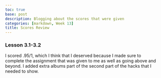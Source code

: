 ```yaml
---
toc: true
base: post
description: Blogging about the scores that were given
categories: [markdown, Week 13]
title: Scores Review
---
```


### Lesson 3.1-3.2
I scored .95/1, which I think that I deserved because I made sure to complete the assignment that was given to me as well as going above and beyond. I added extra albums part of the second part of the hacks that I needed to show.
